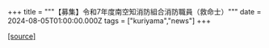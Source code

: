 +++
title = """【募集】令和7年度南空知消防組合消防職員（救命士）"""
date = 2024-08-05T01:00:00.000Z
tags = ["kuriyama","news"]
+++


[[source]](https://www.town.kuriyama.hokkaido.jp/soshiki/21/28378.html)
